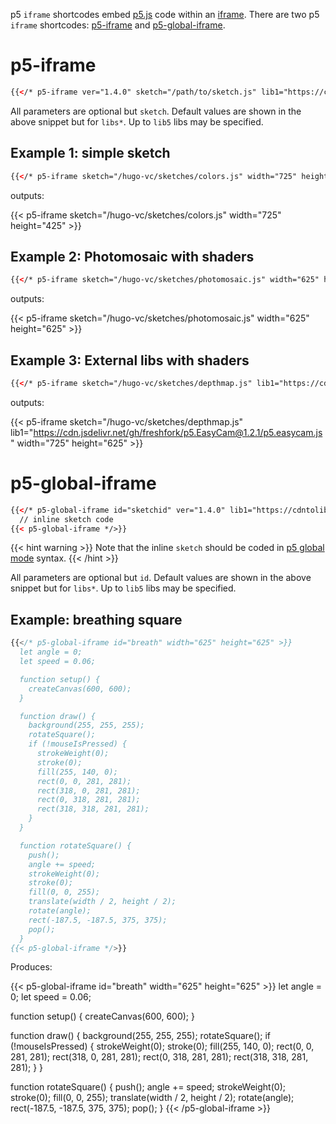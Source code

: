 p5 `iframe` shortcodes embed [p5.js](https://p5js.org/) code within an [iframe](https://developer.mozilla.org/en-US/docs/Web/HTML/Element/iframe). There are two p5 `iframe` shortcodes: [p5-iframe](#p5-iframe) and [p5-global-iframe](#p5-global-iframe).

# p5-iframe

```html
{{</* p5-iframe ver="1.4.0" sketch="/path/to/sketch.js" lib1="https://cdntolib1/lib1.js" width="800" height="600" */>}}
```

All parameters are optional but `sketch`. Default values are shown in the above snippet but for `libs*`. Up to `lib5` libs may be specified.

## Example 1: simple sketch

```html
{{</* p5-iframe sketch="/hugo-vc/sketches/colors.js" width="725" height="425 */>}}
```

outputs:

{{< p5-iframe sketch="/hugo-vc/sketches/colors.js" width="725" height="425" >}}

## Example 2: Photomosaic with shaders

```html
{{</* p5-iframe sketch="/hugo-vc/sketches/photomosaic.js" width="625" height="625" */>}}
```

outputs:

{{< p5-iframe sketch="/hugo-vc/sketches/photomosaic.js" width="625" height="625" >}}

## Example 3: External libs with shaders

```html
{{</* p5-iframe sketch="/hugo-vc/sketches/depthmap.js" lib1="https://cdn.jsdelivr.net/gh/freshfork/p5.EasyCam@1.2.1/p5.easycam.js" width="725" height="625" */>}}
```

outputs:

{{< p5-iframe sketch="/hugo-vc/sketches/depthmap.js" lib1="https://cdn.jsdelivr.net/gh/freshfork/p5.EasyCam@1.2.1/p5.easycam.js" width="725" height="625" >}}

# p5-global-iframe

```html
{{</* p5-global-iframe id="sketchid" ver="1.4.0" lib1="https://cdntolib1/lib1.js" width="800" height="600" >}}
  // inline sketch code
{{< p5-global-iframe */>}}
```

{{< hint warning >}}
Note that the inline `sketch` should be coded in [p5 global mode](https://github.com/processing/p5.js/wiki/Global-and-instance-mode) syntax.
{{< /hint >}}

All parameters are optional but `id`. Default values are shown in the above snippet but for `libs*`. Up to `lib5` libs may be specified.

## Example: breathing square

```js
{{</* p5-global-iframe id="breath" width="625" height="625" >}}
  let angle = 0;
  let speed = 0.06;

  function setup() {
    createCanvas(600, 600);
  }

  function draw() {
    background(255, 255, 255);
    rotateSquare();
    if (!mouseIsPressed) {
      strokeWeight(0);
      stroke(0);
      fill(255, 140, 0);
      rect(0, 0, 281, 281);
      rect(318, 0, 281, 281);
      rect(0, 318, 281, 281);
      rect(318, 318, 281, 281);
    }
  }

  function rotateSquare() {
    push();
    angle += speed;
    strokeWeight(0);
    stroke(0);
    fill(0, 0, 255);
    translate(width / 2, height / 2);
    rotate(angle);
    rect(-187.5, -187.5, 375, 375);
    pop();
  }
{{< p5-global-iframe */>}}
```

Produces:

{{< p5-global-iframe id="breath" width="625" height="625" >}}
  let angle = 0;
  let speed = 0.06;

  function setup() {
    createCanvas(600, 600);
  }

  function draw() {
    background(255, 255, 255);
    rotateSquare();
    if (!mouseIsPressed) {
      strokeWeight(0);
      stroke(0);
      fill(255, 140, 0);
      rect(0, 0, 281, 281);
      rect(318, 0, 281, 281);
      rect(0, 318, 281, 281);
      rect(318, 318, 281, 281);
    }
  }

  function rotateSquare() {
    push();
    angle += speed;
    strokeWeight(0);
    stroke(0);
    fill(0, 0, 255);
    translate(width / 2, height / 2);
    rotate(angle);
    rect(-187.5, -187.5, 375, 375);
    pop();
  }
{{< /p5-global-iframe >}}